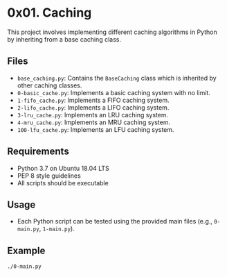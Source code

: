 # 0x01. Caching

This project involves implementing different caching algorithms in Python by inheriting from a base caching class.

## Files
- `base_caching.py`: Contains the `BaseCaching` class which is inherited by other caching classes.
- `0-basic_cache.py`: Implements a basic caching system with no limit.
- `1-fifo_cache.py`: Implements a FIFO caching system.
- `2-lifo_cache.py`: Implements a LIFO caching system.
- `3-lru_cache.py`: Implements an LRU caching system.
- `4-mru_cache.py`: Implements an MRU caching system.
- `100-lfu_cache.py`: Implements an LFU caching system.

## Requirements
- Python 3.7 on Ubuntu 18.04 LTS
- PEP 8 style guidelines
- All scripts should be executable

## Usage
- Each Python script can be tested using the provided main files (e.g., `0-main.py`, `1-main.py`).

## Example
```bash
./0-main.py
